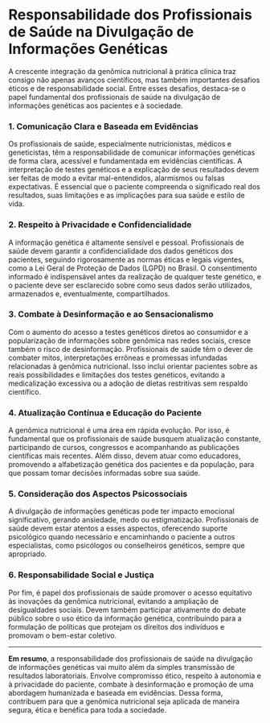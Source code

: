 Responsabilidade dos Profissionais de Saúde na Divulgação de Informações Genéticas
=================================================================================

A crescente integração da genômica nutricional à prática clínica traz consigo não apenas avanços científicos, mas também importantes desafios éticos e de responsabilidade social. Entre esses desafios, destaca-se o papel fundamental dos profissionais de saúde na divulgação de informações genéticas aos pacientes e à sociedade.

### 1. Comunicação Clara e Baseada em Evidências

Os profissionais de saúde, especialmente nutricionistas, médicos e geneticistas, têm a responsabilidade de comunicar informações genéticas de forma clara, acessível e fundamentada em evidências científicas. A interpretação de testes genéticos e a explicação de seus resultados devem ser feitas de modo a evitar mal-entendidos, alarmismos ou falsas expectativas. É essencial que o paciente compreenda o significado real dos resultados, suas limitações e as implicações para sua saúde e estilo de vida.

### 2. Respeito à Privacidade e Confidencialidade

A informação genética é altamente sensível e pessoal. Profissionais de saúde devem garantir a confidencialidade dos dados genéticos dos pacientes, seguindo rigorosamente as normas éticas e legais vigentes, como a Lei Geral de Proteção de Dados (LGPD) no Brasil. O consentimento informado é indispensável antes da realização de qualquer teste genético, e o paciente deve ser esclarecido sobre como seus dados serão utilizados, armazenados e, eventualmente, compartilhados.

### 3. Combate à Desinformação e ao Sensacionalismo

Com o aumento do acesso a testes genéticos diretos ao consumidor e a popularização de informações sobre genômica nas redes sociais, cresce também o risco de desinformação. Profissionais de saúde têm o dever de combater mitos, interpretações errôneas e promessas infundadas relacionadas à genômica nutricional. Isso inclui orientar pacientes sobre as reais possibilidades e limitações dos testes genéticos, evitando a medicalização excessiva ou a adoção de dietas restritivas sem respaldo científico.

### 4. Atualização Contínua e Educação do Paciente

A genômica nutricional é uma área em rápida evolução. Por isso, é fundamental que os profissionais de saúde busquem atualização constante, participando de cursos, congressos e acompanhando as publicações científicas mais recentes. Além disso, devem atuar como educadores, promovendo a alfabetização genética dos pacientes e da população, para que possam tomar decisões informadas sobre sua saúde.

### 5. Consideração dos Aspectos Psicossociais

A divulgação de informações genéticas pode ter impacto emocional significativo, gerando ansiedade, medo ou estigmatização. Profissionais de saúde devem estar atentos a esses aspectos, oferecendo suporte psicológico quando necessário e encaminhando o paciente a outros especialistas, como psicólogos ou conselheiros genéticos, sempre que apropriado.

### 6. Responsabilidade Social e Justiça

Por fim, é papel dos profissionais de saúde promover o acesso equitativo às inovações da genômica nutricional, evitando a ampliação de desigualdades sociais. Devem também participar ativamente do debate público sobre o uso ético da informação genética, contribuindo para a formulação de políticas que protejam os direitos dos indivíduos e promovam o bem-estar coletivo.

---

**Em resumo**, a responsabilidade dos profissionais de saúde na divulgação de informações genéticas vai muito além da simples transmissão de resultados laboratoriais. Envolve compromisso ético, respeito à autonomia e à privacidade do paciente, combate à desinformação e promoção de uma abordagem humanizada e baseada em evidências. Dessa forma, contribuem para que a genômica nutricional seja aplicada de maneira segura, ética e benéfica para toda a sociedade.